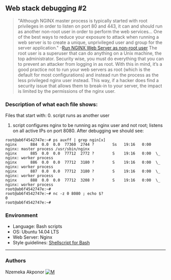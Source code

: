 ## Web stack debugging #2
> "Although NGINX master process is typically started with root privileges in order to listen on port 80 and 443, it can and should run as another non-root user in order to perform the web services... One of the best ways to reduce your exposure to attack when running a web server is to create a unique, unprivileged user and group for the server application." -[Run NGINX Web Server as non-root user](https://github.com/GSA/ansible-https-proxy/issues/1) The root user is a superuser that can do anything on a Unix machine, the top administrator. Security wise, you must do everything that you can to prevent an attacker from logging in as root. With this in mind, it’s a good practice not to run your web servers as root (which is the default for most configurations) and instead run the process as the less privileged nginx user instead. This way, if a hacker does find a security issue that allows them to break-in to your server, the impact is limited by the permissions of the nginx user.

### Description of what each file shows:
Files that start with:
0. script runs as another user
1. script configures nginx to be running as nginx user and not root; listens on all active IPs on port 8080. After debugging we should see:
```
root@ab6f4542747e:~# ps auxff | grep ngin[x]
nginx      884  0.0  0.0  77360  2744 ?        Ss   19:16   0:00 nginx: master process /usr/sbin/nginx
nginx      885  0.0  0.0  77712  2772 ?        S    19:16   0:00  \_ nginx: worker process
nginx      886  0.0  0.0  77712  3180 ?        S    19:16   0:00  \_ nginx: worker process
nginx      887  0.0  0.0  77712  3180 ?        S    19:16   0:00  \_ nginx: worker process
nginx      888  0.0  0.0  77712  3208 ?        S    19:16   0:00  \_ nginx: worker process
root@ab6f4542747e:~#
root@ab6f4542747e:~# nc -z 0 8080 ; echo $?
0
root@ab6f4542747e:~#
```

### Environment
* Language: Bash scripts
* OS: Ubuntu 14.04 LTS
* Web Server: Nginx
* Style guidelines: [Shellscript for Bash](https://github.com/koalaman/shellcheck)

---
### Authors
Nzemeka Akponor [![M](https://upload.wikimedia.org/wikipedia/fr/thumb/c/c8/Twitter_Bird.svg/30px-Twitter_Bird.svg.png)](https://Badpet2010)

